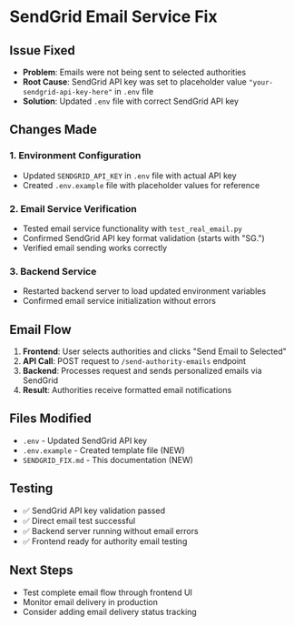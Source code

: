 # SendGrid Email Service Fix

## Issue Fixed
- **Problem**: Emails were not being sent to selected authorities
- **Root Cause**: SendGrid API key was set to placeholder value `"your-sendgrid-api-key-here"` in `.env` file
- **Solution**: Updated `.env` file with correct SendGrid API key

## Changes Made

### 1. Environment Configuration
- Updated `SENDGRID_API_KEY` in `.env` file with actual API key
- Created `.env.example` file with placeholder values for reference

### 2. Email Service Verification
- Tested email service functionality with `test_real_email.py`
- Confirmed SendGrid API key format validation (starts with "SG.")
- Verified email sending works correctly

### 3. Backend Service
- Restarted backend server to load updated environment variables
- Confirmed email service initialization without errors

## Email Flow
1. **Frontend**: User selects authorities and clicks "Send Email to Selected"
2. **API Call**: POST request to `/send-authority-emails` endpoint
3. **Backend**: Processes request and sends personalized emails via SendGrid
4. **Result**: Authorities receive formatted email notifications

## Files Modified
- `.env` - Updated SendGrid API key
- `.env.example` - Created template file (NEW)
- `SENDGRID_FIX.md` - This documentation (NEW)

## Testing
- ✅ SendGrid API key validation passed
- ✅ Direct email test successful
- ✅ Backend server running without email errors
- ✅ Frontend ready for authority email testing

## Next Steps
- Test complete email flow through frontend UI
- Monitor email delivery in production
- Consider adding email delivery status tracking